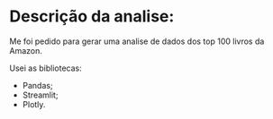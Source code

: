# Descrição da analise:
Me foi pedido para gerar uma analise de dados dos top 100 livros da Amazon. 

Usei as bibliotecas: 
* Pandas;
* Streamlit;
* Plotly.


